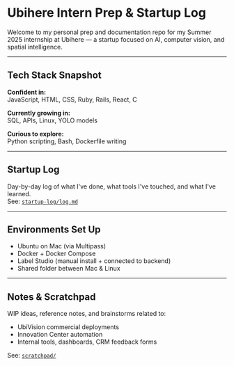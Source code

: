 # Ubihere Intern Prep & Startup Log

Welcome to my personal prep and documentation repo for my Summer 2025 internship at Ubihere — a startup focused on AI, computer vision, and spatial intelligence.

---

## Tech Stack Snapshot

**Confident in:**  
JavaScript, HTML, CSS, Ruby, Rails, React, C

**Currently growing in:**  
SQL, APIs, Linux, YOLO models

**Curious to explore:**  
Python scripting, Bash, Dockerfile writing

---

##  Startup Log

Day-by-day log of what I've done, what tools I've touched, and what I've learned.  
See: [`startup-log/log.md`](startup-log/log.md)

---

##  Environments Set Up

- Ubuntu on Mac (via Multipass)
- Docker + Docker Compose
- Label Studio (manual install + connected to backend)
- Shared folder between Mac & Linux

---

##  Notes & Scratchpad

WIP ideas, reference notes, and brainstorms related to:
- UbiVision commercial deployments
- Innovation Center automation
- Internal tools, dashboards, CRM feedback forms

See: [`scratchpad/`](scratchpad/)
